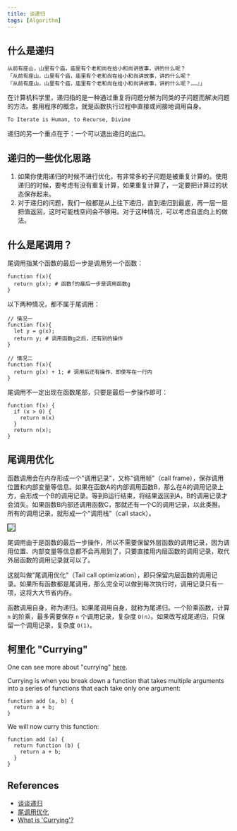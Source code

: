 ```yaml
---
title: 谈递归
tags: [Algorithm]
---
```


## 什么是递归
```
从前有座山，山里有个庙，庙里有个老和尚在给小和尚讲故事，讲的什么呢？
「从前有座山，山里有个庙，庙里有个老和尚在给小和尚讲故事，讲的什么呢？
『从前有座山，山里有个庙，庙里有个老和尚在给小和尚讲故事，讲的什么呢？……』」
```

在计算机科学里，递归指的是一种通过重复将问题分解为同类的子问题而解决问题的方法。套用程序的概念，就是函数执行过程中直接或间接地调用自身。

```
To Iterate is Human, to Recurse, Divine
```

递归的另一个重点在于：一个可以退出递归的出口。

## 递归的一些优化思路
1. 如果你使用递归的时候不进行优化，有非常多的子问题是被重复计算的。使用递归的时候，要考虑有没有重复计算，如果重复计算了，一定要把计算过的状态保存起来。
2. 对于递归的问题，我们一般都是从上往下递归，直到递归到最底，再一层一层把值返回，这时可能栈空间会不够用。对于这种情况，可以考虑自底向上的做法。

## 什么是尾调用？
尾调用指某个函数的最后一步是调用另一个函数：
```
function f(x){
  return g(x); # 函数f的最后一步是调用函数g
}
```

以下两种情况，都不属于尾调用：
```
// 情况一
function f(x){
  let y = g(x);
  return y; # 调用函数g之后，还有别的操作
}

// 情况二
function f(x){
  return g(x) + 1; # 调用后还有操作，即使写在一行内
}
```

尾调用不一定出现在函数尾部，只要是最后一步操作即可：
```
function f(x) {
  if (x > 0) {
    return m(x)
  }
  return n(x);
}
```

## 尾调用优化
函数调用会在内存形成一个"调用记录"，又称"调用帧"（call frame），保存调用位置和内部变量等信息。如果在函数A的内部调用函数B，那么在A的调用记录上方，会形成一个B的调用记录。等到B运行结束，将结果返回到A，B的调用记录才会消失。如果函数B内部还调用函数C，那就还有一个C的调用记录，以此类推。所有的调用记录，就形成一个"调用栈"（call stack）。

<img src="{{ site.baseurl }}/assets/images/call_stack.png" style="border:1px solid black;">

尾调用由于是函数的最后一步操作，所以不需要保留外层函数的调用记录，因为调用位置、内部变量等信息都不会再用到了，只要直接用内层函数的调用记录，取代外层函数的调用记录就可以了。

这就叫做"尾调用优化"（Tail call optimization），即只保留内层函数的调用记录。如果所有函数都是尾调用，那么完全可以做到每次执行时，调用记录只有一项，这将大大节省内存。

函数调用自身，称为递归。如果尾调用自身，就称为尾递归。一个阶乘函数，计算 `n` 的阶乘，最多需要保存 `n` 个调用记录，复杂度 `O(n)`。如果改写成尾递归，只保留一个调用记录，复杂度 `O(1)`。

## 柯里化 "Currying"
One can see more about "currying" [here](https://en.wikipedia.org/wiki/Currying).

Currying is when you break down a function that takes multiple arguments into a series of functions that each take only one argument:
```
function add (a, b) {
  return a + b;
}
```

We will now curry this function:
```
function add (a) {
  return function (b) {
    return a + b;
  }
}
```

## References
- [谈谈递归](http://io.upyun.com/2016/04/05/recursion/)
- [尾调用优化](http://www.ruanyifeng.com/blog/2015/04/tail-call.html)
- [What is 'Currying'?](https://stackoverflow.com/questions/36314/what-is-currying)
